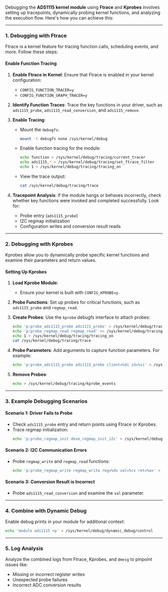 Debugging the **ADS1115 kernel module** using **Ftrace** and **Kprobes** involves setting up tracepoints, dynamically probing kernel functions, and analyzing the execution flow. Here's how you can achieve this:

---

### **1. Debugging with Ftrace**

Ftrace is a kernel feature for tracing function calls, scheduling events, and more. Follow these steps:

#### Enable Function Tracing
1. **Enable Ftrace in Kernel**:
   Ensure that Ftrace is enabled in your kernel configuration:
   - `CONFIG_FUNCTION_TRACER=y`
   - `CONFIG_FUNCTION_GRAPH_TRACER=y`

2. **Identify Function Traces**:
   Trace the key functions in your driver, such as `ads1115_probe`, `ads1115_read_conversion`, and `ads1115_remove`.

3. **Enable Tracing**:
   - Mount the `debugfs`:
     ```bash
     mount -t debugfs none /sys/kernel/debug
     ```
   - Enable function tracing for the module:
     ```bash
     echo function > /sys/kernel/debug/tracing/current_tracer
     echo ads1115_* > /sys/kernel/debug/tracing/set_ftrace_filter
     echo 1 > /sys/kernel/debug/tracing/tracing_on
     ```
   - View the trace output:
     ```bash
     cat /sys/kernel/debug/tracing/trace
     ```

4. **Tracepoint Analysis**:
   If the module hangs or behaves incorrectly, check whether key functions were invoked and completed successfully. Look for:
   - Probe entry (`ads1115_probe`)
   - I2C regmap initialization
   - Configuration writes and conversion result reads

---

### **2. Debugging with Kprobes**

Kprobes allow you to dynamically probe specific kernel functions and examine their parameters and return values.

#### Setting Up Kprobes
1. **Load Kprobe Module**:
   - Ensure your kernel is built with `CONFIG_KPROBE=y`.

2. **Probe Functions**:
   Set up probes for critical functions, such as `ads1115_probe` and `regmap_read`.

3. **Create Probes**:
   Use the `kprobe` debugfs interface to attach probes:
   ```bash
   echo 'p:probe_ads1115_probe ads1115_probe' > /sys/kernel/debug/tracing/kprobe_events
   echo 'p:probe_regmap_read regmap_read' >> /sys/kernel/debug/tracing/kprobe_events
   echo 1 > /sys/kernel/debug/tracing/tracing_on
   cat /sys/kernel/debug/tracing/trace
   ```

4. **Probe Parameters**:
   Add arguments to capture function parameters. For example:
   ```bash
   echo 'p:probe_ads1115_probe ads1115_probe client=%di id=%si' > /sys/kernel/debug/tracing/kprobe_events
   ```

5. **Remove Probes**:
   ```bash
   echo > /sys/kernel/debug/tracing/kprobe_events
   ```

---

### **3. Example Debugging Scenarios**

#### Scenario 1: **Driver Fails to Probe**
- Check `ads1115_probe` entry and return points using Ftrace or Kprobes.
- Trace regmap initialization:
  ```bash
  echo 'p:probe_regmap_init devm_regmap_init_i2c' > /sys/kernel/debug/tracing/kprobe_events
  ```

#### Scenario 2: **I2C Communication Errors**
- Probe `regmap_write` and `regmap_read` functions:
  ```bash
  echo 'p:probe_regmap_write regmap_write reg=%dx val=%cx ret=%ax' > /sys/kernel/debug/tracing/kprobe_events
  ```

#### Scenario 3: **Conversion Result is Incorrect**
- Probe `ads1115_read_conversion` and examine the `val` parameter.

---

### **4. Combine with Dynamic Debug**
Enable debug prints in your module for additional context:
```bash
echo 'module ads1115 +p' > /sys/kernel/debug/dynamic_debug/control
```

---

### **5. Log Analysis**
Analyze the combined logs from Ftrace, Kprobes, and `dmesg` to pinpoint issues like:
- Missing or incorrect register writes
- Unexpected probe failures
- Incorrect ADC conversion results
